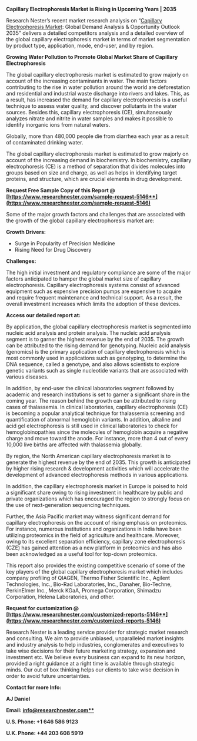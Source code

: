 ﻿**Capillary Electrophoresis Market is Rising in Upcoming Years | 2035**

Research Nester’s recent market research analysis on “[Capillary Electrophoresis Market](https://www.researchnester.com/reports/capillary-electrophoresis-market/5146): Global Demand Analysis & Opportunity Outlook 2035” delivers a detailed competitors analysis and a detailed overview of the global capillary electrophoresis market in terms of market segmentation by product type, application, mode, end-user, and by region. 

**Growing Water Pollution to Promote Global Market Share of Capillary Electrophoresis**

The global capillary electrophoresis market is estimated to grow majorly on account of the increasing contaminants in water. The main factors contributing to the rise in water pollution around the world are deforestation and residential and industrial waste discharge into rivers and lakes. This, as a result, has increased the demand for capillary electrophoresis is a useful technique to assess water quality, and discover pollutants in the water sources. Besides this, capillary electrophoresis (CE), simultaneously analyzes nitrate and nitrite in water samples and makes it possible to identify inorganic ions from natural waters.

Globally, more than 480,000 people die from diarrhea each year as a result of contaminated drinking water. 

The global capillary electrophoresis market is estimated to grow majorly on account of the increasing demand in biochemistry. In biochemistry, capillary electrophoresis (CE) is a method of separation that divides molecules into groups based on size and charge, as well as helps in identifying target proteins, and structure, which are crucial elements in drug development.

**Request Free Sample Copy of this Report @ [https://www.researchnester.com/sample-request-5146**](https://www.researchnester.com/sample-request-5146)**

Some of the major growth factors and challenges that are associated with the growth of the global capillary electrophoresis market are:

**Growth Drivers:**

- Surge in Popularity of Precision Medicine
- Rising Need for Drug Discovery

**Challenges:**

The high initial investment and regulatory compliance are some of the major factors anticipated to hamper the global market size of capillary electrophoresis. Capillary electrophoresis systems consist of advanced equipment such as expensive precision pumps are expensive to acquire and require frequent maintenance and technical support. As a result, the overall investment increases which limits the adoption of these devices.

**Access our detailed report at:** 

By application, the global capillary electrophoresis market is segmented into nucleic acid analysis and protein analysis. The nucleic acid analysis segment is to garner the highest revenue by the end of 2035. The growth can be attributed to the rising demand for genotyping. Nucleic acid analysis (genomics) is the primary application of capillary electrophoresis which is most commonly used in applications such as genotyping, to determine the DNA sequence, called a genotype, and also allows scientists to explore genetic variants such as single nucleotide variants that are associated with various diseases.

In addition, by end-user the clinical laboratories segment followed by academic and research institutions is set to garner a significant share in the coming year. The reason behind the growth can be attributed to rising cases of thalassemia. In clinical laboratories, capillary electrophoresis (CE) is becoming a popular analytical technique for thalassemia screening and quantification of abnormal hemoglobin variants. In addition, alkaline and acid gel electrophoresis is still used in clinical laboratories to check for hemoglobinopathies since the molecules of hemoglobin acquire a negative charge and move toward the anode. For instance, more than 4 out of every 10,000 live births are affected with thalassemia globally.

By region, the North American capillary electrophoresis market is to generate the highest revenue by the end of 2035. This growth is anticipated by higher rising research & development activities which will accelerate the development of advanced electrophoresis methods in various applications. 

In addition, the capillary electrophoresis market in Europe is poised to hold a significant share owing to rising investment in healthcare by public and private organizations which has encouraged the region to strongly focus on the use of next-generation sequencing techniques. 

Further, the Asia Pacific market may witness significant demand for capillary electrophoresis on the account of rising emphasis on proteomics. For instance, numerous institutions and organizations in India have been utilizing proteomics in the field of agriculture and healthcare. Moreover, owing to its excellent separation efficiency, capillary zone electrophoresis (CZE) has gained attention as a new platform in proteomics and has also been acknowledged as a useful tool for top-down proteomics.    

This report also provides the existing competitive scenario of some of the key players of the global capillary electrophoresis market which includes company profiling of QIAGEN, Thermo Fisher Scientific Inc., Agilent Technologies, Inc., Bio-Rad Laboratories, Inc., Danaher, Bio-Techne, PerkinElmer Inc., Merck KGaA, Promega Corporation, Shimadzu Corporation, Helena Laboratories, and other.

**Request for customization @ [https://www.researchnester.com/customized-reports-5146**](https://www.researchnester.com/customized-reports-5146)**

Research Nester is a leading service provider for strategic market research and consulting. We aim to provide unbiased, unparalleled market insights and industry analysis to help industries, conglomerates and executives to take wise decisions for their future marketing strategy, expansion and investment etc. We believe every business can expand to its new horizon, provided a right guidance at a right time is available through strategic minds. Our out of box thinking helps our clients to take wise decision in order to avoid future uncertainties.

**Contact for more Info:**

**AJ Daniel**

**Email: [info@researchnester.com**](mailto:info@researchnester.com)**

**U.S. Phone: +1 646 586 9123** 

**U.K. Phone: +44 203 608 5919**
